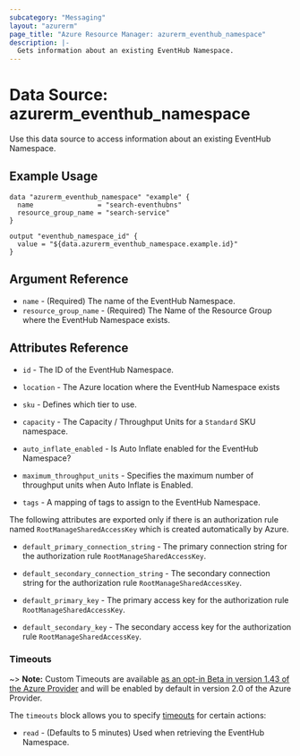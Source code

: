 ```yaml
---
subcategory: "Messaging"
layout: "azurerm"
page_title: "Azure Resource Manager: azurerm_eventhub_namespace"
description: |-
  Gets information about an existing EventHub Namespace.
---
```


# Data Source: azurerm_eventhub_namespace

Use this data source to access information about an existing EventHub Namespace.

## Example Usage

```hcl
data "azurerm_eventhub_namespace" "example" {
  name                = "search-eventhubns"
  resource_group_name = "search-service"
}

output "eventhub_namespace_id" {
  value = "${data.azurerm_eventhub_namespace.example.id}"
}
```

## Argument Reference

* `name` - (Required) The name of the EventHub Namespace.
* `resource_group_name` - (Required) The Name of the Resource Group where the EventHub Namespace exists.

## Attributes Reference

* `id` - The ID of the EventHub Namespace.

* `location` - The Azure location where the EventHub Namespace exists

* `sku` - Defines which tier to use.

* `capacity` - The Capacity / Throughput Units for a `Standard` SKU namespace.

* `auto_inflate_enabled` - Is Auto Inflate enabled for the EventHub Namespace?

* `maximum_throughput_units` -  Specifies the maximum number of throughput units when Auto Inflate is Enabled.

* `tags` - A mapping of tags to assign to the EventHub Namespace.

The following attributes are exported only if there is an authorization rule named
`RootManageSharedAccessKey` which is created automatically by Azure.

* `default_primary_connection_string` - The primary connection string for the authorization
    rule `RootManageSharedAccessKey`.

* `default_secondary_connection_string` - The secondary connection string for the
    authorization rule `RootManageSharedAccessKey`.

* `default_primary_key` - The primary access key for the authorization rule `RootManageSharedAccessKey`.

* `default_secondary_key` - The secondary access key for the authorization rule `RootManageSharedAccessKey`.

### Timeouts

~> **Note:** Custom Timeouts are available [as an opt-in Beta in version 1.43 of the Azure Provider](/docs/providers/azurerm/guides/2.0-beta.html) and will be enabled by default in version 2.0 of the Azure Provider.

The `timeouts` block allows you to specify [timeouts](https://www.terraform.io/docs/configuration/resources.html#timeouts) for certain actions:

* `read` - (Defaults to 5 minutes) Used when retrieving the EventHub Namespace.
